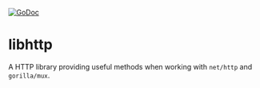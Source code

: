 [![GoDoc](https://godoc.org/github.com/portainer/libhttp?status.svg)](https://godoc.org/github.com/portainer/libhttp)

# libhttp

A HTTP library providing useful methods when working with `net/http` and `gorilla/mux`.
